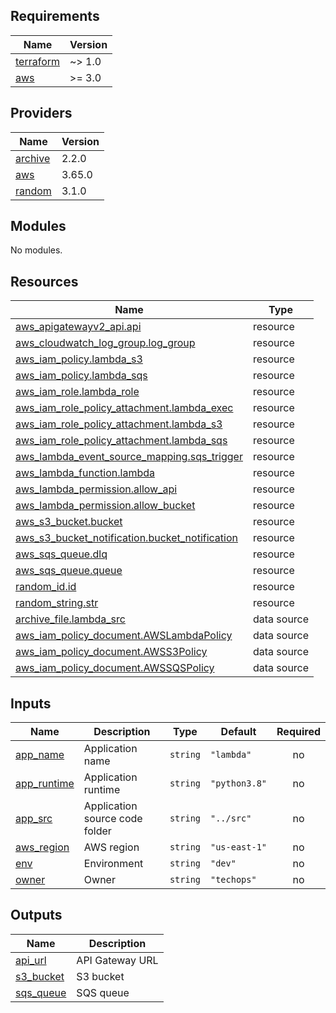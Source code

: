 <!-- BEGIN_TF_DOCS -->
## Requirements

| Name | Version |
|------|---------|
| <a name="requirement_terraform"></a> [terraform](#requirement\_terraform) | ~> 1.0 |
| <a name="requirement_aws"></a> [aws](#requirement\_aws) | >= 3.0 |

## Providers

| Name | Version |
|------|---------|
| <a name="provider_archive"></a> [archive](#provider\_archive) | 2.2.0 |
| <a name="provider_aws"></a> [aws](#provider\_aws) | 3.65.0 |
| <a name="provider_random"></a> [random](#provider\_random) | 3.1.0 |

## Modules

No modules.

## Resources

| Name | Type |
|------|------|
| [aws_apigatewayv2_api.api](https://registry.terraform.io/providers/hashicorp/aws/latest/docs/resources/apigatewayv2_api) | resource |
| [aws_cloudwatch_log_group.log_group](https://registry.terraform.io/providers/hashicorp/aws/latest/docs/resources/cloudwatch_log_group) | resource |
| [aws_iam_policy.lambda_s3](https://registry.terraform.io/providers/hashicorp/aws/latest/docs/resources/iam_policy) | resource |
| [aws_iam_policy.lambda_sqs](https://registry.terraform.io/providers/hashicorp/aws/latest/docs/resources/iam_policy) | resource |
| [aws_iam_role.lambda_role](https://registry.terraform.io/providers/hashicorp/aws/latest/docs/resources/iam_role) | resource |
| [aws_iam_role_policy_attachment.lambda_exec](https://registry.terraform.io/providers/hashicorp/aws/latest/docs/resources/iam_role_policy_attachment) | resource |
| [aws_iam_role_policy_attachment.lambda_s3](https://registry.terraform.io/providers/hashicorp/aws/latest/docs/resources/iam_role_policy_attachment) | resource |
| [aws_iam_role_policy_attachment.lambda_sqs](https://registry.terraform.io/providers/hashicorp/aws/latest/docs/resources/iam_role_policy_attachment) | resource |
| [aws_lambda_event_source_mapping.sqs_trigger](https://registry.terraform.io/providers/hashicorp/aws/latest/docs/resources/lambda_event_source_mapping) | resource |
| [aws_lambda_function.lambda](https://registry.terraform.io/providers/hashicorp/aws/latest/docs/resources/lambda_function) | resource |
| [aws_lambda_permission.allow_api](https://registry.terraform.io/providers/hashicorp/aws/latest/docs/resources/lambda_permission) | resource |
| [aws_lambda_permission.allow_bucket](https://registry.terraform.io/providers/hashicorp/aws/latest/docs/resources/lambda_permission) | resource |
| [aws_s3_bucket.bucket](https://registry.terraform.io/providers/hashicorp/aws/latest/docs/resources/s3_bucket) | resource |
| [aws_s3_bucket_notification.bucket_notification](https://registry.terraform.io/providers/hashicorp/aws/latest/docs/resources/s3_bucket_notification) | resource |
| [aws_sqs_queue.dlq](https://registry.terraform.io/providers/hashicorp/aws/latest/docs/resources/sqs_queue) | resource |
| [aws_sqs_queue.queue](https://registry.terraform.io/providers/hashicorp/aws/latest/docs/resources/sqs_queue) | resource |
| [random_id.id](https://registry.terraform.io/providers/hashicorp/random/latest/docs/resources/id) | resource |
| [random_string.str](https://registry.terraform.io/providers/hashicorp/random/latest/docs/resources/string) | resource |
| [archive_file.lambda_src](https://registry.terraform.io/providers/hashicorp/archive/latest/docs/data-sources/file) | data source |
| [aws_iam_policy_document.AWSLambdaPolicy](https://registry.terraform.io/providers/hashicorp/aws/latest/docs/data-sources/iam_policy_document) | data source |
| [aws_iam_policy_document.AWSS3Policy](https://registry.terraform.io/providers/hashicorp/aws/latest/docs/data-sources/iam_policy_document) | data source |
| [aws_iam_policy_document.AWSSQSPolicy](https://registry.terraform.io/providers/hashicorp/aws/latest/docs/data-sources/iam_policy_document) | data source |

## Inputs

| Name | Description | Type | Default | Required |
|------|-------------|------|---------|:--------:|
| <a name="input_app_name"></a> [app\_name](#input\_app\_name) | Application name | `string` | `"lambda"` | no |
| <a name="input_app_runtime"></a> [app\_runtime](#input\_app\_runtime) | Application runtime | `string` | `"python3.8"` | no |
| <a name="input_app_src"></a> [app\_src](#input\_app\_src) | Application source code folder | `string` | `"../src"` | no |
| <a name="input_aws_region"></a> [aws\_region](#input\_aws\_region) | AWS region | `string` | `"us-east-1"` | no |
| <a name="input_env"></a> [env](#input\_env) | Environment | `string` | `"dev"` | no |
| <a name="input_owner"></a> [owner](#input\_owner) | Owner | `string` | `"techops"` | no |

## Outputs

| Name | Description |
|------|-------------|
| <a name="output_api_url"></a> [api\_url](#output\_api\_url) | API Gateway URL |
| <a name="output_s3_bucket"></a> [s3\_bucket](#output\_s3\_bucket) | S3 bucket |
| <a name="output_sqs_queue"></a> [sqs\_queue](#output\_sqs\_queue) | SQS queue |
<!-- END_TF_DOCS -->